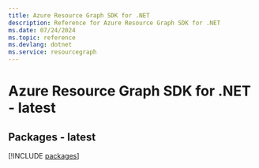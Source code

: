 ```yaml
---
title: Azure Resource Graph SDK for .NET
description: Reference for Azure Resource Graph SDK for .NET
ms.date: 07/24/2024
ms.topic: reference
ms.devlang: dotnet
ms.service: resourcegraph
---
```

# Azure Resource Graph SDK for .NET - latest
## Packages - latest
[!INCLUDE [packages](resource-graph-index.md)]